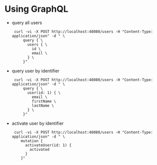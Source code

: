 Using GraphQL 
====

 - query all users

        curl -vi -X POST http://localhost:48080/users -H "Content-Type: application/json" -d " \
            query { \
              users { \
                id \
                email \
              } \
            }" 

 - query user by identifier

        curl -vi -X POST http://localhost:48080/users -H "Content-Type: application/json" -d " \
            query { \
              user(id: 1) { \
                email \
                firstName \
                lastName \
              } \
            }" 

 - activate user by identifier

        curl -vi -X POST http://localhost:48080/users -H "Content-Type: application/json" -d " \
           mutation {
             activateUser(id: 1) {
               activated
             }
           }"